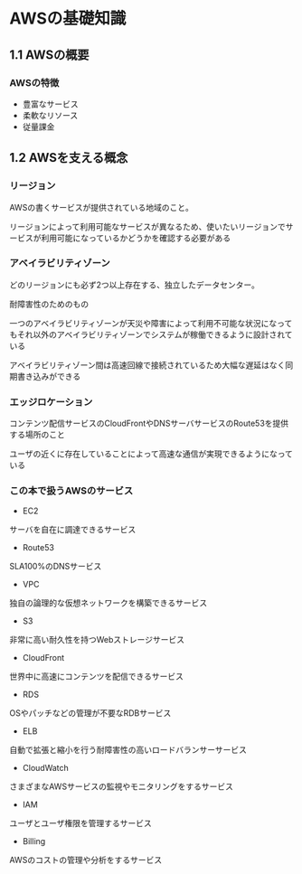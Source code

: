 # AWSの基礎知識

## 1.1 AWSの概要

### AWSの特徴

* 豊富なサービス
* 柔軟なリソース
* 従量課金

## 1.2 AWSを支える概念

### リージョン

AWSの書くサービスが提供されている地域のこと。

リージョンによって利用可能なサービスが異なるため、使いたいリージョンでサービスが利用可能になっているかどうかを確認する必要がある

### アベイラビリティゾーン

どのリージョンにも必ず2つ以上存在する、独立したデータセンター。

耐障害性のためのもの

一つのアベイラビリティゾーンが天災や障害によって利用不可能な状況になってもそれ以外のアベイラビリティゾーンでシステムが稼働できるように設計されている

アベイラビリティゾーン間は高速回線で接続されているため大幅な遅延はなく同期書き込みができる

### エッジロケーション

コンテンツ配信サービスのCloudFrontやDNSサーバサービスのRoute53を提供する場所のこと

ユーザの近くに存在していることによって高速な通信が実現できるようになっている

### この本で扱うAWSのサービス

* EC2

サーバを自在に調達できるサービス

* Route53

SLA100%のDNSサービス

* VPC

独自の論理的な仮想ネットワークを構築できるサービス

* S3

非常に高い耐久性を持つWebストレージサービス

* CloudFront

世界中に高速にコンテンツを配信できるサービス

* RDS

OSやパッチなどの管理が不要なRDBサービス

* ELB

自動で拡張と縮小を行う耐障害性の高いロードバランサーサービス

* CloudWatch

さまざまなAWSサービスの監視やモニタリングをするサービス

* IAM

ユーザとユーザ権限を管理するサービス

* Billing

AWSのコストの管理や分析をするサービス
